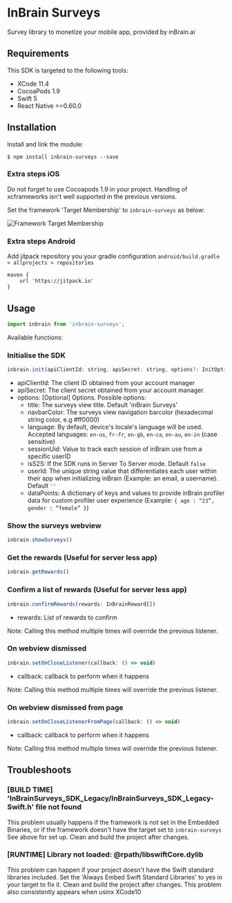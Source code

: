# InBrain Surveys
Survey library to monetize your mobile app, provided by inBrain.ai

## Requirements
This SDK is targeted to the following tools:
- XCode 11.4
- CocoaPods 1.9
- Swift 5
- React Native >=0.60.0

## Installation

Install and link the module:

`$ npm install inbrain-surveys --save`

### Extra steps iOS

Do not forget to use Cocoapods 1.9 in your project. Handling of xcframeworks isn't well supported in the previous versions. 

Set the framework 'Target Membership' to `inbrain-surveys` as below:

![Framework Target Membership](https://i.ibb.co/N2ntq0P/target-membership.png)

### Extra steps Android
Add jitpack repository you your gradle configuration `android/build.gradle > allprojects > repositories`

```
maven { 
    url 'https://jitpack.io' 
}
```

## Usage
```javascript
import inbrain from 'inbrain-surveys';
```
Available functions:
### Initialise the SDK
```javascript
inbrain.init(apiClientId: string, apiSecret: string, options?: InitOptions)
```
* apiClientId: The client ID obtained from your account manager
* apiSecret: The client secret obtained from your account manager.
* options: [Optional] Options. Possible options:
    * title: The surveys view title. Default 'inBrain Surveys'
    * navbarColor: The surveys view navigation barcolor (hexadecimal string color, e.g #ff0000)
    * language: By default, device's locale's language will be used. Accepted languages: `en-us`, `fr-fr`, `en-gb`, `en-ca`, `en-au`, `en-in` (case sensitive)
    * sessionUid: Value to track each session of inBrain use from a specific userID
    * isS2S: If the SDK runs in Server To Server mode. Default `false`
    * userId: The unique string value that differentiates each user within their app when initializing inBrain (Example: an email, a username). Default `''`
    * dataPoints: A dictionary of keys and values to provide inBrain profiler data for custom profiler user experience (Example: `{ age : “23”, gender : “female” }`)

### Show the surveys webview
```javascript
inbrain.showSurveys()
```

### Get the rewards (Useful for server less app)
```javascript
inbrain.getRewards() 
```

### Confirm a list of rewards (Useful for server less app)
```javascript
inbrain.confirmRewards(rewards: InBrainReward[]) 
```
* rewards: List of rewards to confirm

Note: Calling this method multiple times will override the previous listener.

### On webview dismissed
```javascript
inbrain.setOnCloseListener(callback: () => void) 
```
* callback: callback to perform when it happens

Note: Calling this method multiple times will override the previous listener.

### On webview dismissed from page
```javascript
inbrain.setOnCloseListenerFromPage(callback: () => void) 
```
* callback: callback to perform when it happens

Note: Calling this method multiple times will override the previous listener.

## Troubleshoots
### [BUILD TIME] 'InBrainSurveys_SDK_Legacy/InBrainSurveys_SDK_Legacy-Swift.h' file not found
This problem usually happens if the framework is not set in the Embedded Binaries, or if the framework doesn't have the target set to `inbrain-surveys` See above for set up.
Clean and build the project after changes.

### [RUNTIME] Library not loaded: @rpath/libswiftCore.dylib
This problem can happen if your project doesn't have the Swift standard libraries included. Set the 'Always Embed Swift Standard Libraries' to yes in your target to fix it.
Clean and build the project after changes.
This problem also consistently appears when usinx XCode10
